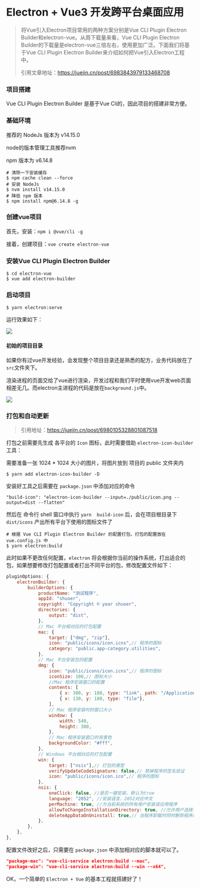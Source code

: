 # Electron + Vue3 开发跨平台桌面应用

> 将Vue引入Electron项目常用的两种方案分别是Vue CLI Plugin Electron Builder和electron-vue。从周下载量来看，Vue CLI Plugin Electron Builder的下载量是electron-vue三倍左右，使用更加广泛。下面我们将基于Vue CLI Plugin Electron Builder来介绍如何把Vue引入Electron工程中。
>
> 引用文章地址：https://juejin.cn/post/6983843979133468708

### 项目搭建

Vue CLI Plugin Electron Builder 是基于Vue Cli的，因此项目的搭建非常方便。

### 基础环境

推荐的 NodeJs 版本为 v14.15.0

node的版本管理工具推荐nvm 

npm 版本为 v6.14.8

```shell
# 清除一下安装缓存
$ npm cache clean --force
# 安装 NodeJs 
$ nvm install v14.15.0
# 降低 npm 版本
$ npm install npm@6.14.8 -g
```

### 创建vue项目

首先，安装：`npm i @vue/cli -g`

接着，创建项目：`vue create electron-vue`

### 安装Vue CLI Plugin Electron Builder

```shell
$ cd electron-vue
$ vue add electron-builder
```

### 启动项目

```shell
$ yarn electron:serve
```

运行效果如下：

![](https://p3-juejin.byteimg.com/tos-cn-i-k3u1fbpfcp/542aa77818a54c0d94b3aa2b418e2aa7~tplv-k3u1fbpfcp-zoom-in-crop-mark:4536:0:0:0.awebp)

#### 初始的项目目录

如果你有过vue开发经验，会发现整个项目目录还是熟悉的配方，业务代码放在了`src`文件夹下。

渲染进程的页面交给了vue进行渲染，开发过程和我们平时使用vue开发web页面相差无几。而electron主进程的代码是放在`background.js`中。

![](https://p6-juejin.byteimg.com/tos-cn-i-k3u1fbpfcp/0b6319a79b6643e5a2c4ba4cd71682cd~tplv-k3u1fbpfcp-zoom-in-crop-mark:4536:0:0:0.awebp)

### 打包和自动更新

> 引用地址：https://juejin.cn/post/6980105328801087518

打包之前需要先生成 各平台的 ``Icon`` 图标，此时需要借助 ``electron-icon-builder`` 工具：

需要准备一张 1024 * 1024 大小的图片，将图片放到 项目的 public 文件夹内

```shell
$ yarn add electron-icon-builder -D
```

安装好工具之后需要在 ``package.json`` 中添加对应的命令

```jaon
"build-icon": "electron-icon-builder --input=./public/icon.png --output=dist --flatten"
```

然后在 命令行 shell 窗口中执行 ```yarn  build-icon``` 后，会在项目根目录下 ``dist/icons`` 产出所有平台下使用的图标文件了

```shell
# 根据 Vue CLI Plugin Electron Builder 的配置打包，打包的配置放在 vue.config.js 中
$ yarn electron:build 
```

此时如果不更改任何配置，``electron`` 将会根据你当前的操作系统，打出适合的包，如果想要修改打包配置或者打出不同平台的包，修改配置文件如下：

```javascript
pluginOptions: {
    electronBuilder: {
        builderOptions: {
            productName: "测试程序",
            appId: "shuoer",
            copyright: "Copyright © year shuoer",
            directories: {
                output: "dist",
            },
            // Mac 平台相对应的打包配置
            mac: {
                target: ["dmg", "zip"],
                icon: "public/icons/icon.icns",// 程序的图标
                category: "public.app-category.utilities",
            },
            // Mac 平台安装包的配置
            dmg: {
                icon: "public/icons/icon.icns",// 程序的图标
                iconSize: 100,// 图标大小
                //Mac 程序安装窗口的配置
                contents: [
                    { x: 380, y: 180, type: "link", path: "/Applications"},
                    { x: 130, y: 180, type: "file"},
                ],
                // Mac 程序安装时的窗口大小
                window: {
                    width: 540,
                    height: 380,
                },
                // Mac 程序安装窗口的背景色
                backgroundColor: "#fff",
            },
            // Windows 平台相对应的打包配置
            win: {
                target: ["nsis"],// 打包的类型
                verifyUpdateCodeSignature: false,// 禁掉程序的签名验证
                icon: "public/icons/icon.ico",// 程序的图标
            },
            nsis: {
                oneClick: false, //是否一键安装，默认为true
                language: "2052", //安装语言，2052对应中文
                perMachine: true, //为当前系统的所有用户安装该应用程序
                allowToChangeInstallationDirectory: true, //允许用户选择安装目录
                deleteAppDataOnUninstall: true,// 当程序卸载时同时删除程序的数据
            },
        },
    },
},
```

配置文件改好之后，只需要在 ``package.json`` 中添加相对应的脚本就可以了。

```json
"package-mac": "vue-cli-service electron:build --mac",
"package-win": "vue-cli-service electron:build --win --x64",
```

 

OK，一个简单的 ``Electron + Vue`` 的基本工程就搭建好了！
